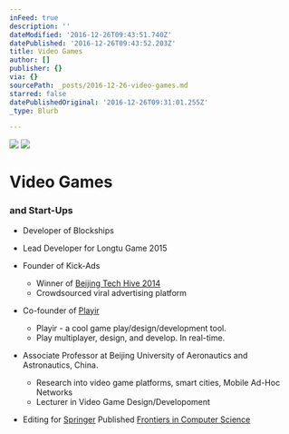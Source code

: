 ```yaml
---
inFeed: true
description: ''
dateModified: '2016-12-26T09:43:51.740Z'
datePublished: '2016-12-26T09:43:52.203Z'
title: Video Games
author: []
publisher: {}
via: {}
sourcePath: _posts/2016-12-26-video-games.md
starred: false
datePublishedOriginal: '2016-12-26T09:31:01.255Z'
_type: Blurb

---
```

![](https://the-grid-user-content.s3-us-west-2.amazonaws.com/b1556bc8-3660-4d8f-808e-0e01ab874c0c.jpg)
![](https://the-grid-user-content.s3-us-west-2.amazonaws.com/ca80b1e2-2566-4cdd-bd48-3fa4057b0dfa.png)

# Video Games

### and Start-Ups

* Developer of Blockships
* Lead Developer for Longtu Game 2015
* Founder of Kick-Ads
  * Winner of [Beijing Tech Hive 2014][0]
  * Crowdsourced viral advertising platform
* Co-founder of [Playir][1]
  * Playir - a cool game play/design/development tool.
  * Play multiplayer, design, and develop. In real-time.

* Associate Professor at Beijing University of Aeronautics and Astronautics, China.
  * Research into video game platforms, smart cities, Mobile Ad-Hoc Networks
  * Lecturer in Video Game Design/Developoment
* Editing for [Springer][2] Published [Frontiers in Computer Science][3]

[0]: javascript:void(0);
[1]: javascript:void(0); "Playir"
[2]: javascript:void(0); "Springer"
[3]: javascript:void(0); "Frontiers in Computer Science"